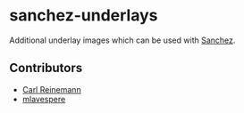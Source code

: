 # sanchez-underlays
Additional underlay images which can be used with [Sanchez](https://github.com/nullpainter/sanchez).

## Contributors

* [Carl Reinemann](https://github.com/creinemann)
* [mlavespere](https://github.com/mlavespere)
